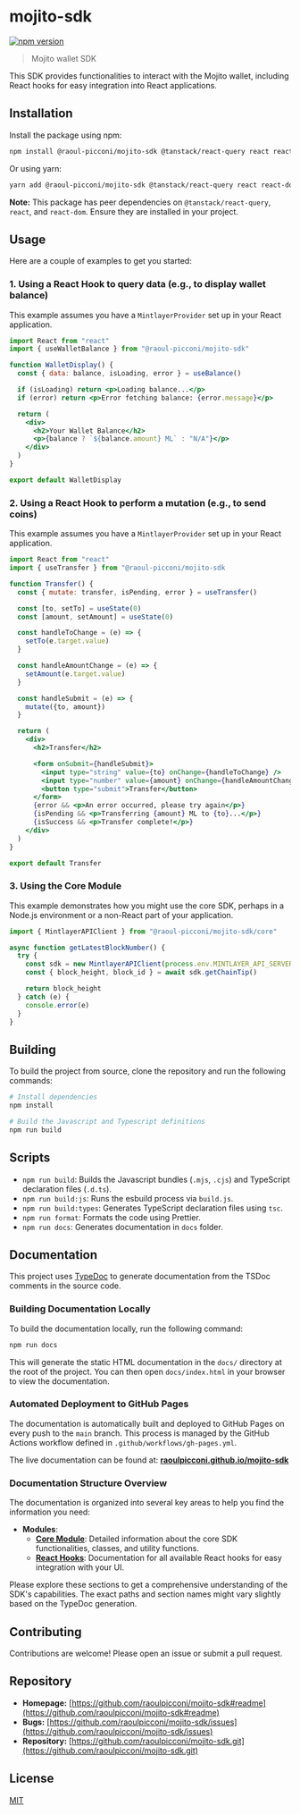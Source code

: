 # mojito-sdk

[![npm version](https://badge.fury.io/js/%40raoul-picconi%2Fmojito-sdk.svg)](https://badge.fury.io/js/%40raoul-picconi%2Fmojito-sdk)

> Mojito wallet SDK

This SDK provides functionalities to interact with the Mojito wallet, including React hooks for easy integration into React applications.

## Installation

Install the package using npm:

```bash
npm install @raoul-picconi/mojito-sdk @tanstack/react-query react react-dom
```

Or using yarn:

```bash
yarn add @raoul-picconi/mojito-sdk @tanstack/react-query react react-dom
```

**Note:** This package has peer dependencies on `@tanstack/react-query`, `react`, and `react-dom`. Ensure they are installed in your project.

## Usage

Here are a couple of examples to get you started:

### 1. Using a React Hook to query data (e.g., to display wallet balance)

This example assumes you have a `MintlayerProvider` set up in your React application.

```jsx
import React from "react"
import { useWalletBalance } from "@raoul-picconi/mojito-sdk"

function WalletDisplay() {
  const { data: balance, isLoading, error } = useBalance()

  if (isLoading) return <p>Loading balance...</p>
  if (error) return <p>Error fetching balance: {error.message}</p>

  return (
    <div>
      <h2>Your Wallet Balance</h2>
      <p>{balance ? `${balance.amount} ML` : "N/A"}</p>
    </div>
  )
}

export default WalletDisplay
```

### 2. Using a React Hook to perform a mutation (e.g., to send coins)

This example assumes you have a `MintlayerProvider` set up in your React application.

```jsx
import React from "react"
import { useTransfer } from "@raoul-picconi/mojito-sdk

function Transfer() {
  const { mutate: transfer, isPending, error } = useTransfer()

  const [to, setTo] = useState(0)
  const [amount, setAmount] = useState(0)

  const handleToChange = (e) => {
    setTo(e.target.value)
  }

  const handleAmountChange = (e) => {
    setAmount(e.target.value)
  }

  const handleSubmit = (e) => {
    mutate({to, amount})
  }

  return (
    <div>
      <h2>Transfer</h2>

      <form onSubmit={handleSubmit}>
        <input type="string" value={to} onChange={handleToChange} />
        <input type="number" value={amount} onChange={handleAmountChange} />
        <button type="submit">Transfer</button>
      </form>
      {error && <p>An error occurred, please try again</p>}
      {isPending && <p>Transferring {amount} ML to {to}...</p>}
      {isSuccess && <p>Transfer complete!</p>}
    </div>
  )
}

export default Transfer
```

### 3. Using the Core Module

This example demonstrates how you might use the core SDK, perhaps in a Node.js environment or a non-React part of your application.

```javascript
import { MintlayerAPIClient } from "@raoul-picconi/mojito-sdk/core"

async function getLatestBlockNumber() {
  try {
    const sdk = new MintlayerAPIClient(process.env.MINTLAYER_API_SERVER)
    const { block_height, block_id } = await sdk.getChainTip()

    return block_height
  } catch (e) {
    console.error(e)
  }
}
```

## Building

To build the project from source, clone the repository and run the following commands:

```bash
# Install dependencies
npm install

# Build the Javascript and Typescript definitions
npm run build
```

## Scripts

- `npm run build`: Builds the Javascript bundles (`.mjs`, `.cjs`) and TypeScript declaration files (`.d.ts`).
- `npm run build:js`: Runs the esbuild process via `build.js`.
- `npm run build:types`: Generates TypeScript declaration files using `tsc`.
- `npm run format`: Formats the code using Prettier.
- `npm run docs`: Generates documentation in `docs` folder.

## Documentation

This project uses [TypeDoc](https://typedoc.org/) to generate documentation from the TSDoc comments in the source code.

### Building Documentation Locally

To build the documentation locally, run the following command:

```bash
npm run docs
```

This will generate the static HTML documentation in the `docs/` directory at the root of the project. You can then open `docs/index.html` in your browser to view the documentation.

### Automated Deployment to GitHub Pages

The documentation is automatically built and deployed to GitHub Pages on every push to the `main` branch. This process is managed by the GitHub Actions workflow defined in `.github/workflows/gh-pages.yml`.

The live documentation can be found at: **[raoulpicconi.github.io/mojito-sdk](https://raoulpicconi.github.io/mojito-sdk/)**

### Documentation Structure Overview

The documentation is organized into several key areas to help you find the information you need:

- **Modules**:
  - [**Core Module**](https://raoulpicconi.github.io/mojito-sdk/modules/core.html): Detailed information about the core SDK functionalities, classes, and utility functions.
  - [**React Hooks**](https://raoulpicconi.github.io/mojito-sdk/modules/react_hooks.html): Documentation for all available React hooks for easy integration with your UI.

Please explore these sections to get a comprehensive understanding of the SDK's capabilities. The exact paths and section names might vary slightly based on the TypeDoc generation.

## Contributing

Contributions are welcome! Please open an issue or submit a pull request.

## Repository

- **Homepage:** [https://github.com/raoulpicconi/mojito-sdk#readme](https://github.com/raoulpicconi/mojito-sdk#readme)
- **Bugs:** [https://github.com/raoulpicconi/mojito-sdk/issues](https://github.com/raoulpicconi/mojito-sdk/issues)
- **Repository:** [https://github.com/raoulpicconi/mojito-sdk.git](https://github.com/raoulpicconi/mojito-sdk.git)

## License

[MIT](LICENSE)
